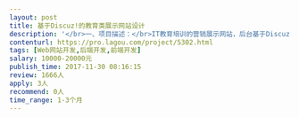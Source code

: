 ```yaml
---                
layout: post       
title: 基于Discuz!的教育类展示网站设计           
description: '</br>一、项目描述：</br>IT教育培训的营销展示网站，后台基于Discuz!，前台所有页面需要使用H5+CSS3打造能够自适应的首页（自适应PC+Pad+Phone，以及不同主流分辨率）。后台可以控制绝大多数的主要功能（部分高度独立且不常修改的板块可以接受直接修改网页源码）。要求网站具备很好的做SEO优化的基础，利于推广营销以及搜索引擎爬虫的抓取。要求具有营销及消费心理学基础的设计团队参与设计页面，有能力在必要的时间及节点提出简单的相关建议。</br></br>二、主要功能点：</br>正在运营的网站：www.15pb.com.cn</br>【首页】：庄重、酷炫、主题突出，必须具备“开班时间”、“就业快报”、“学员反馈”这三个模块，其他可自由发挥；</br>【机构介绍】：请参考现有网站的机构介绍（参考模块及部分设计）</br>【教育产品】：需要以较好的创意体现出我们目前的课程</br>【学生园地】：学生作品、学员感言、学员风采、拼搏名人榜、班级动态、校园新闻</br>【新闻报道】：官方公告、媒体报道、行业动态</br>【技术分享】：原创文章、原创视频、学员分享</br>【校企合作】：请参考原网站校企合作</br>｛着陆页｝：</br>1. C语言基础班 动态响应式着陆页</br>2. 全栈软件安全精英班 动态响应式着陆页</br>3. 信息安全培训就业 动态响应式着陆页</br></br>｛论坛｝：</br>有一个能够与整个站点风格相符的样式模板。</br></br>三、可参考产品：</br>我们现在自己的网站： www.15pb.com.cn </br>某培训机构：www.itcast.cn</br></br>四、人员要求：</br>1、有Discuz!的二次开发经验，能够熟练定制Discuz!模板，且能够完成Discuz!后台的一般级别定制；</br>2、精通PHP、Html5、CSS3、Javascript等语言，熟练使用MySQL等关系型数据库等；</br>3、对消费心理学、网络营销有较深入的理解；</br>4、熟悉产品->页面->搜索引擎的对应关系，能够充分考虑到后期SEO优化的潜在需求；</br>5、良好的沟通能力和契约精神。</br>'     
contenturl: https://pro.lagou.com/project/5302.html      
tags: [Web网站开发,后端开发,前端开发]            
salary: 10000-20000元          
publish_time: 2017-11-30 08:16:15         
review: 1666人                   
apply: 3人                   
recommend: 0人                   
time_range: 1-3个月              
---                 
```

